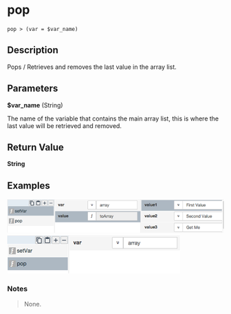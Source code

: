 # pop

	pop > (var = $var_name)

## Description

Pops / Retrieves and removes the last value in the array list.

## Parameters

**$var_name** (String)

The name of the variable that contains the main array list, this is where the last value will be retrieved and removed.

## Return Value

**String**

## Examples

![](pop1.png?raw=true)
![](pop2.png?raw=true)

### Notes
> None.